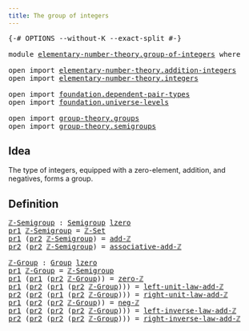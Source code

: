 ```yaml
---
title: The group of integers
---
```


<pre class="Agda"><a id="47" class="Symbol">{-#</a> <a id="51" class="Keyword">OPTIONS</a> <a id="59" class="Pragma">--without-K</a> <a id="71" class="Pragma">--exact-split</a> <a id="85" class="Symbol">#-}</a>

<a id="90" class="Keyword">module</a> <a id="97" href="elementary-number-theory.group-of-integers.html" class="Module">elementary-number-theory.group-of-integers</a> <a id="140" class="Keyword">where</a>

<a id="147" class="Keyword">open</a> <a id="152" class="Keyword">import</a> <a id="159" href="elementary-number-theory.addition-integers.html" class="Module">elementary-number-theory.addition-integers</a>
<a id="202" class="Keyword">open</a> <a id="207" class="Keyword">import</a> <a id="214" href="elementary-number-theory.integers.html" class="Module">elementary-number-theory.integers</a>

<a id="249" class="Keyword">open</a> <a id="254" class="Keyword">import</a> <a id="261" href="foundation.dependent-pair-types.html" class="Module">foundation.dependent-pair-types</a>
<a id="293" class="Keyword">open</a> <a id="298" class="Keyword">import</a> <a id="305" href="foundation.universe-levels.html" class="Module">foundation.universe-levels</a>

<a id="333" class="Keyword">open</a> <a id="338" class="Keyword">import</a> <a id="345" href="group-theory.groups.html" class="Module">group-theory.groups</a>
<a id="365" class="Keyword">open</a> <a id="370" class="Keyword">import</a> <a id="377" href="group-theory.semigroups.html" class="Module">group-theory.semigroups</a>
</pre>
## Idea

The type of integers, equipped with a zero-element, addition, and negatives, forms a group.

## Definition

<pre class="Agda"><a id="ℤ-Semigroup"></a><a id="531" href="elementary-number-theory.group-of-integers.html#531" class="Function">ℤ-Semigroup</a> <a id="543" class="Symbol">:</a> <a id="545" href="group-theory.semigroups.html#750" class="Function">Semigroup</a> <a id="555" href="Agda.Primitive.html#764" class="Primitive">lzero</a>
<a id="561" href="foundation-core.dependent-pair-types.html#605" class="Field">pr1</a> <a id="565" href="elementary-number-theory.group-of-integers.html#531" class="Function">ℤ-Semigroup</a> <a id="577" class="Symbol">=</a> <a id="579" href="elementary-number-theory.integers.html#4352" class="Function">ℤ-Set</a>
<a id="585" href="foundation-core.dependent-pair-types.html#605" class="Field">pr1</a> <a id="589" class="Symbol">(</a><a id="590" href="foundation-core.dependent-pair-types.html#617" class="Field">pr2</a> <a id="594" href="elementary-number-theory.group-of-integers.html#531" class="Function">ℤ-Semigroup</a><a id="605" class="Symbol">)</a> <a id="607" class="Symbol">=</a> <a id="609" href="elementary-number-theory.addition-integers.html#1631" class="Function">add-ℤ</a>
<a id="615" href="foundation-core.dependent-pair-types.html#617" class="Field">pr2</a> <a id="619" class="Symbol">(</a><a id="620" href="foundation-core.dependent-pair-types.html#617" class="Field">pr2</a> <a id="624" href="elementary-number-theory.group-of-integers.html#531" class="Function">ℤ-Semigroup</a><a id="635" class="Symbol">)</a> <a id="637" class="Symbol">=</a> <a id="639" href="elementary-number-theory.addition-integers.html#5386" class="Function">associative-add-ℤ</a>

<a id="ℤ-Group"></a><a id="658" href="elementary-number-theory.group-of-integers.html#658" class="Function">ℤ-Group</a> <a id="666" class="Symbol">:</a> <a id="668" href="group-theory.groups.html#2745" class="Function">Group</a> <a id="674" href="Agda.Primitive.html#764" class="Primitive">lzero</a>
<a id="680" href="foundation-core.dependent-pair-types.html#605" class="Field">pr1</a> <a id="684" href="elementary-number-theory.group-of-integers.html#658" class="Function">ℤ-Group</a> <a id="692" class="Symbol">=</a> <a id="694" href="elementary-number-theory.group-of-integers.html#531" class="Function">ℤ-Semigroup</a>
<a id="706" href="foundation-core.dependent-pair-types.html#605" class="Field">pr1</a> <a id="710" class="Symbol">(</a><a id="711" href="foundation-core.dependent-pair-types.html#605" class="Field">pr1</a> <a id="715" class="Symbol">(</a><a id="716" href="foundation-core.dependent-pair-types.html#617" class="Field">pr2</a> <a id="720" href="elementary-number-theory.group-of-integers.html#658" class="Function">ℤ-Group</a><a id="727" class="Symbol">))</a> <a id="730" class="Symbol">=</a> <a id="732" href="elementary-number-theory.integers.html#2321" class="Function">zero-ℤ</a>
<a id="739" href="foundation-core.dependent-pair-types.html#605" class="Field">pr1</a> <a id="743" class="Symbol">(</a><a id="744" href="foundation-core.dependent-pair-types.html#617" class="Field">pr2</a> <a id="748" class="Symbol">(</a><a id="749" href="foundation-core.dependent-pair-types.html#605" class="Field">pr1</a> <a id="753" class="Symbol">(</a><a id="754" href="foundation-core.dependent-pair-types.html#617" class="Field">pr2</a> <a id="758" href="elementary-number-theory.group-of-integers.html#658" class="Function">ℤ-Group</a><a id="765" class="Symbol">)))</a> <a id="769" class="Symbol">=</a> <a id="771" href="elementary-number-theory.addition-integers.html#2083" class="Function">left-unit-law-add-ℤ</a>
<a id="791" href="foundation-core.dependent-pair-types.html#617" class="Field">pr2</a> <a id="795" class="Symbol">(</a><a id="796" href="foundation-core.dependent-pair-types.html#617" class="Field">pr2</a> <a id="800" class="Symbol">(</a><a id="801" href="foundation-core.dependent-pair-types.html#605" class="Field">pr1</a> <a id="805" class="Symbol">(</a><a id="806" href="foundation-core.dependent-pair-types.html#617" class="Field">pr2</a> <a id="810" href="elementary-number-theory.group-of-integers.html#658" class="Function">ℤ-Group</a><a id="817" class="Symbol">)))</a> <a id="821" class="Symbol">=</a> <a id="823" href="elementary-number-theory.addition-integers.html#2174" class="Function">right-unit-law-add-ℤ</a>
<a id="844" href="foundation-core.dependent-pair-types.html#605" class="Field">pr1</a> <a id="848" class="Symbol">(</a><a id="849" href="foundation-core.dependent-pair-types.html#617" class="Field">pr2</a> <a id="853" class="Symbol">(</a><a id="854" href="foundation-core.dependent-pair-types.html#617" class="Field">pr2</a> <a id="858" href="elementary-number-theory.group-of-integers.html#658" class="Function">ℤ-Group</a><a id="865" class="Symbol">))</a> <a id="868" class="Symbol">=</a> <a id="870" href="elementary-number-theory.integers.html#4087" class="Function">neg-ℤ</a>
<a id="876" href="foundation-core.dependent-pair-types.html#605" class="Field">pr1</a> <a id="880" class="Symbol">(</a><a id="881" href="foundation-core.dependent-pair-types.html#617" class="Field">pr2</a> <a id="885" class="Symbol">(</a><a id="886" href="foundation-core.dependent-pair-types.html#617" class="Field">pr2</a> <a id="890" class="Symbol">(</a><a id="891" href="foundation-core.dependent-pair-types.html#617" class="Field">pr2</a> <a id="895" href="elementary-number-theory.group-of-integers.html#658" class="Function">ℤ-Group</a><a id="902" class="Symbol">)))</a> <a id="906" class="Symbol">=</a> <a id="908" href="elementary-number-theory.addition-integers.html#7305" class="Function">left-inverse-law-add-ℤ</a>
<a id="931" href="foundation-core.dependent-pair-types.html#617" class="Field">pr2</a> <a id="935" class="Symbol">(</a><a id="936" href="foundation-core.dependent-pair-types.html#617" class="Field">pr2</a> <a id="940" class="Symbol">(</a><a id="941" href="foundation-core.dependent-pair-types.html#617" class="Field">pr2</a> <a id="945" class="Symbol">(</a><a id="946" href="foundation-core.dependent-pair-types.html#617" class="Field">pr2</a> <a id="950" href="elementary-number-theory.group-of-integers.html#658" class="Function">ℤ-Group</a><a id="957" class="Symbol">)))</a> <a id="961" class="Symbol">=</a> <a id="963" href="elementary-number-theory.addition-integers.html#7811" class="Function">right-inverse-law-add-ℤ</a>
</pre>
